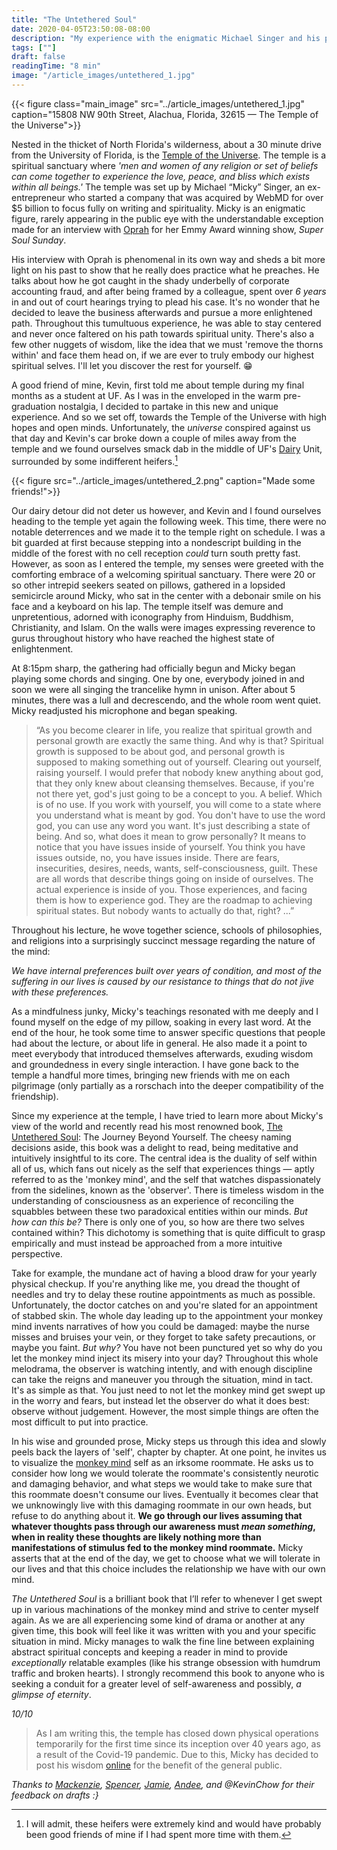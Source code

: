 ```yaml
---
title: "The Untethered Soul"
date: 2020-04-05T23:50:08-08:00
description: "My experience with the enigmatic Michael Singer and his powerful book: The Untethered Soul."
tags: [""]
draft: false
readingTime: "8 min"
image: "/article_images/untethered_1.jpg"
---
```


{{< figure class="main_image" src="../article_images/untethered_1.jpg" caption="15808 NW 90th Street, Alachua, Florida, 32615 — The Temple of the Universe">}}

Nested in the thicket of North Florida's wilderness, about a 30 minute drive from the University of Florida, is the [Temple of the Universe][1]. The temple is a spiritual sanctuary where *'men and women of any religion or set of beliefs can come together to experience the love, peace, and bliss which exists within all beings.'* The temple was set up by Michael “Micky” Singer, an ex-entrepreneur who started a company that was acquired by WebMD for over $5 billion to focus fully on writing and spirituality. Micky is an enigmatic figure, rarely appearing in the public eye with the understandable exception made for an interview with [Oprah][2] for her Emmy Award winning show, *Super Soul Sunday*.

His interview with Oprah is phenomenal in its own way and sheds a bit more light on his past to show that he really does practice what he preaches. He talks about how he got caught in the shady underbelly of corporate accounting fraud, and after being framed by a colleague, spent over *6 years* in and out of court hearings trying to plead his case. It's no wonder that he decided to leave the business afterwards and pursue a more enlightened path. Throughout this tumultuous experience, he was able to stay centered and never once faltered on his path towards spiritual unity. There's also a few other nuggets of wisdom, like the idea that we must 'remove the thorns within' and face them head on, if we are ever to truly embody our highest spiritual selves. I'll let you discover the rest for yourself. 😁

A good friend of mine, Kevin, first told me about temple during my final months as a student at UF. As I was in the enveloped in the warm pre-graduation nostalgia, I decided to partake in this new and unique experience. And so we set off, towards the Temple of the Universe with high hopes and open minds. Unfortunately, the *universe* conspired against us that day and Kevin's car broke down a couple of miles away from the temple and we found ourselves smack dab in the middle of UF's [Dairy][3] Unit, surrounded by some indifferent heifers.[^1]

{{< figure src="../article_images/untethered_2.png" caption="Made some friends!">}}

Our dairy detour did not deter us however, and Kevin and I found ourselves heading to the temple yet again the following week. This time, there were no notable deterrences and we made it to the temple right on schedule. I was a bit guarded at first because stepping into a nondescript building in the middle of the forest with no cell reception *could* turn south pretty fast. However, as soon as I entered the temple, my senses were greeted with the comforting embrace of a welcoming spiritual sanctuary. There were 20 or so other intrepid seekers seated on pillows, gathered in a lopsided semicircle around Micky, who sat in the center with a debonair smile on his face and a keyboard on his lap. The temple itself was demure and unpretentious, adorned with iconography from Hinduism, Buddhism, Christianity, and Islam. On the walls were images expressing reverence to gurus throughout history who have reached the highest state of enlightenment.

At 8:15pm sharp, the gathering had officially begun and Micky began playing some chords and singing. One by one, everybody joined in and soon we were all singing the trancelike hymn in unison. After about 5 minutes, there was a lull and decrescendo, and the whole room went quiet. Micky readjusted his microphone and began speaking.

> “As you become clearer in life, you realize that spiritual growth and personal growth are exactly the same thing. And why is that? Spiritual growth is supposed to be about god, and personal growth is supposed to making something out of yourself. Clearing out yourself, raising yourself. I would prefer that nobody knew anything about god, that they only knew about cleansing themselves. Because, if you're not there yet, god's just going to be a concept to you. A belief. Which is of no use. If you work with yourself, you will come to a state where you understand what is meant by god. You don't have to use the word god, you can use any word you want. It's just describing a state of being. And so, what does it mean to grow personally? It means to notice that you have issues inside of yourself. You think you have issues outside, no, you have issues inside. There are fears, insecurities, desires, needs, wants, self-consciousness, guilt. These are all words that describe things going on inside of ourselves. The actual experience is inside of you. Those experiences, and facing them is how to experience god. They are the roadmap to achieving spiritual states. But nobody wants to actually do that, right? ...”

Throughout his lecture, he wove together science, schools of philosophies, and religions into a surprisingly succinct message regarding the nature of the mind:

*We have internal preferences built over years of condition, and most of the suffering in our lives is caused by our resistance to things that do not jive with these preferences.*

As a mindfulness junky, Micky's teachings resonated with me deeply and I found myself on the edge of my pillow, soaking in every last word. At the end of the hour, he took some time to answer specific questions that people had about the lecture, or about life in general. He also made it a point to meet everybody that introduced themselves afterwards, exuding wisdom and groundedness in every single interaction. I have gone back to the temple a handful more times, bringing new friends with me on each pilgrimage (only partially as a rorschach into the deeper compatibility of the friendship).

Since my experience at the temple, I have tried to learn more about Micky's view of the world and recently read his most renowned book, [The Untethered Soul][4]: The Journey Beyond Yourself. The cheesy naming decisions aside, this book was a delight to read, being meditative and intuitively insightful to its core. The central idea is the duality of self within all of us, which fans out nicely as the self that experiences things — aptly referred to as the 'monkey mind', and the self that watches dispassionately from the sidelines, known as the 'observer'. There is timeless wisdom in the understanding of consciousness as an experience of reconciling the squabbles between these two paradoxical entities within our minds. *But how can this be?* There is only one of you, so how are there two selves contained within? This dichotomy is something that is quite difficult to grasp empirically and must instead be approached from a more intuitive perspective.

Take for example, the mundane act of having a blood draw for your yearly physical checkup. If you're anything like me, you dread the thought of needles and try to delay these routine appointments as much as possible. Unfortunately, the doctor catches on and you're slated for an appointment of stabbed skin. The whole day leading up to the appointment your monkey mind invents narratives of how you could be damaged: maybe the nurse misses and bruises your vein, or they forget to take safety precautions, or maybe you faint. *But why?* You have not been punctured yet so why do you let the monkey mind inject its misery into your day? Throughout this whole melodrama, the observer is watching intently, and with enough discipline can take the reigns and maneuver you through the situation, mind in tact. It's as simple as that. You just need to not let the monkey mind get swept up in the worry and fears, but instead let the observer do what it does best: observe without judgement. However, the most simple things are often the most difficult to put into practice.

In his wise and grounded prose, Micky steps us through this idea and slowly peels back the layers of 'self', chapter by chapter. At one point, he invites us to visualize the [monkey mind][5] self as an irksome roommate. He asks us to consider how long we would tolerate the roommate's consistently neurotic and damaging behavior, and what steps we would take to make sure that this roommate doesn't consume our lives. Eventually it becomes clear that we unknowingly live with this damaging roommate in our own heads, but refuse to do anything about it. **We go through our lives assuming that whatever thoughts pass through our awareness must *mean something*, when in reality these thoughts are likely nothing more than manifestations of stimulus fed to the monkey mind roommate.** Micky asserts that at the end of the day, we get to choose what we will tolerate in our lives and that this choice includes the relationship we have with our own mind.

*The Untethered Soul* is a brilliant book that I’ll refer to whenever I get swept up in various machinations of the monkey mind and strive to center myself again. As we are all experiencing some kind of drama or another at any given time, this book will feel like it was written with you and your specific situation in mind. Micky manages to walk the fine line between explaining abstract spiritual concepts and keeping a reader in mind to provide *exceptionally* relatable examples (like his strange obsession with humdrum traffic and broken hearts). I strongly recommend this book to anyone who is seeking a conduit for a greater level of self-awareness and possibly, *a glimpse of eternity*.

*10/10*

> As I am writing this, the temple has closed down physical operations temporarily for the first time since its inception over 40 years ago, as a result of the Covid-19 pandemic. Due to this, Micky has decided to post his wisdom [online][6] for the benefit of the general public.

*Thanks to [Mackenzie][7], [Spencer][8], [Jamie][9], [Andee][10], and @KevinChow for their feedback on drafts :}*

[1]: https://www.tou.org/
[2]: https://www.youtube.com/watch?v=WbMcUueg4Sc
[3]: /dairy
[4]: https://www.goodreads.com/book/show/1963638.The_Untethered_Soul
[5]: https://waitbutwhy.com/2013/10/why-procrastinators-procrastinate.html
[6]: https://templeoftheuniverse.net/talks/living_the_deeper_life.mp3
[7]: https://littlecurrywurst.com
[8]: https://www.spencerchang.me/
[9]: http://jamie-wong.com/
[10]: https://medium.com/@andeeliao

[^1]: I will admit, these heifers were extremely kind and would have probably been good friends of mine if I had spent more time with them.
